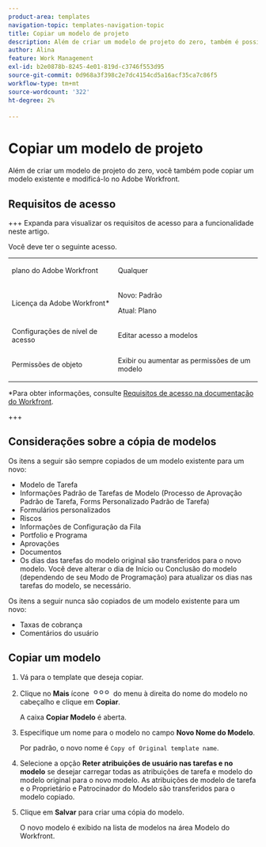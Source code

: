 ```yaml
---
product-area: templates
navigation-topic: templates-navigation-topic
title: Copiar um modelo de projeto
description: Além de criar um modelo de projeto do zero, também é possível copiar um modelo existente e modificá-lo.
author: Alina
feature: Work Management
exl-id: b2e0878b-8245-4e01-819d-c3746f553d95
source-git-commit: 0d968a3f398c2e7dc4154cd5a16acf35ca7c86f5
workflow-type: tm+mt
source-wordcount: '322'
ht-degree: 2%

---
```


# Copiar um modelo de projeto

<!--Audited: 5/2025-->

Além de criar um modelo de projeto do zero, você também pode copiar um modelo existente e modificá-lo no Adobe Workfront.

## Requisitos de acesso

+++ Expanda para visualizar os requisitos de acesso para a funcionalidade neste artigo.

Você deve ter o seguinte acesso.

<table style="table-layout:auto"> 
 <col> 
 <col> 
 <tbody> 
  <tr> 
   <td role="rowheader">plano do Adobe Workfront</td> 
   <td> <p>Qualquer </p> </td> 
  </tr> 
  <tr> 
   <td role="rowheader">Licença da Adobe Workfront*</td> 
   <td><p>Novo: Padrão</p> 
   <p>Atual: Plano </p> </td> 
  </tr> 
  <tr> 
   <td role="rowheader">Configurações de nível de acesso</td> 
   <td> <p>Editar acesso a modelos</p> </td> 
  </tr> 
  <tr> 
   <td role="rowheader">Permissões de objeto</td> 
   <td> <p>Exibir ou aumentar as permissões de um modelo</p>  </td> 
  </tr> 
 </tbody> 
</table>

*Para obter informações, consulte [Requisitos de acesso na documentação do Workfront](/help/quicksilver/administration-and-setup/add-users/access-levels-and-object-permissions/access-level-requirements-in-documentation.md).

+++

## Considerações sobre a cópia de modelos

Os itens a seguir são sempre copiados de um modelo existente para um novo:

* Modelo de Tarefa
* Informações Padrão de Tarefas de Modelo (Processo de Aprovação Padrão de Tarefa, Forms Personalizado Padrão de Tarefa)
* Formulários personalizados
* Riscos
* Informações de Configuração da Fila
* Portfolio e Programa
* Aprovações
* Documentos
* Os dias das tarefas do modelo original são transferidos para o novo modelo. Você deve alterar o dia de Início ou Conclusão do modelo (dependendo de seu Modo de Programação) para atualizar os dias nas tarefas do modelo, se necessário.

Os itens a seguir nunca são copiados de um modelo existente para um novo:

* Taxas de cobrança
* Comentários do usuário

## Copiar um modelo


<!--ensure steps and casing on the fields and buttons is accurate with unshim-->

1. Vá para o template que deseja copiar.
1. Clique no **Mais** ícone ![Mais](assets/qs-more-icon-on-an-object.png) do menu à direita do nome do modelo no cabeçalho e clique em **Copiar**.

   A caixa **Copiar Modelo** é aberta.

   <!--![Copy template box](assets/copy-template-box.png)-->

1. Especifique um nome para o modelo no campo **Novo Nome do Modelo**.

   Por padrão, o novo nome é `Copy of Original template name`.

1. Selecione a opção **Reter atribuições de usuário nas tarefas e no modelo** se desejar carregar todas as atribuições de tarefa e modelo do modelo original para o novo modelo. As atribuições de modelo de tarefa e o Proprietário e Patrocinador do Modelo são transferidos para o modelo copiado.
1. Clique em **Salvar** para criar uma cópia do modelo.

   O novo modelo é exibido na lista de modelos na área Modelo do Workfront.
